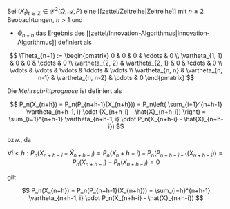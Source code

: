 Sei $(X_t)_{t \in \mathbb{Z}} \in \mathcal{L}^2(\Omega, \mathcal{A}, P)$ eine [[zettel/Zeitreihe|Zeitreihe]] mit $n \ge 2$ Beobachtungen, $h \gt 1$ und
- $\Theta_{n+h}$ das Ergebnis des [[zettel/Innovation-Algorithmus|Innovation-Algorithmus]] definiert als

$$
	\Theta_{n+1} := \begin{pmatrix}
		0 & 0 & 0 & \cdots & 0 \\
		\vartheta_{1, 1} & 0 & 0 & \cdots & 0 \\
		\vartheta_{2, 2} & \vartheta_{2, 1} & 0 & \cdots & 0 \\
		\vdots & \vdots & \vdots & \ddots & \vdots \\
		\vartheta_{n, n} & \vartheta_{n, n-1} & \vartheta_{n, n-2} & \cdots & 0
	\end{pmatrix}
$$

Die *Mehrschrittprognose* ist definiert als

$$
	P_n(X_{n+h}) = P_n(P_{n+h-1}(X_{n+h})) = P_n\left( \sum_{i=1}^{n+h-1} \vartheta_{n+h-1, i} \cdot (X_{n+h-i} - \hat{X}_{n+h-i}) \right) = \sum_{i=1}^{n+h-1} \vartheta_{n+h-1, i} \cdot P_n(X_{n+h-i} - \hat{X}_{n+h-i})
$$

bzw., da

$$
	\forall i \lt h : P_n(X_{n+h-i} - \hat{X}_{n+h-i}) = P_n(X_n+h-i) - P_n(P_{n+h-i-1} (X_{n+h-i})) = P_n(X_{n+h-i}) - P_n(X_{n+h-i}) = 0
$$

gilt

$$
	P_n(X_{n+h}) = P_n(P_{n+h-1}(X_{n+h})) = \sum_{i=h}^{n+h-1} \vartheta_{n+h-1, i} \cdot P_n(X_{n+h-i} - \hat{X}_{n+h-i})
$$